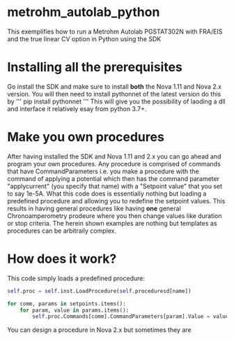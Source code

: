 # metrohm_autolab_python
This exemplifies how to run a Metrohm Autolab PGSTAT302N with FRA/EIS and the true linear CV option in Python using the SDK

# Installing all the prerequisites
Go install the SDK and make sure to install **both** the Nova 1.11 and Nova 2.x version. You will then need to install pythonnet of the latest version
do this by
'''
pip install pythonnet
'''
This will give you the possibility of laoding a dll and interface it relatively esay from python 3.7+.

# Make you own procedures
After having installed the SDK and Nova 1.11 and 2.x you can go ahead and program your own procedures. Any procedure is comprised of commands that have CommandParameters i.e. you make a procedure with the command of applying a potential which then has the command parameter "applycurrent" (you specify that name) with a "Setpoint value" that you set to say 1e-5A.
What this code does is essentially nothing but loading a predefined procedure and allowing you to redefine the setpoint values.
This results in having general procedures like having **one** general Chronoamperometry prodeure where you then change values like duration or stop criteria. The herein shown examples are nothing but templates as procedures can be arbitraily complex.

# How does it work?
This code simply loads a predefined procedure:
```python
self.proc = self.inst.LoadProcedure(self.proceduresd[name])
```

```python
for comm, params in setpoints.items():
    for param, value in params.items():
        self.proc.Commands[comm].CommandParameters[param].Value = value
```
You can design a procedure in Nova 2.x but sometimes they are 
